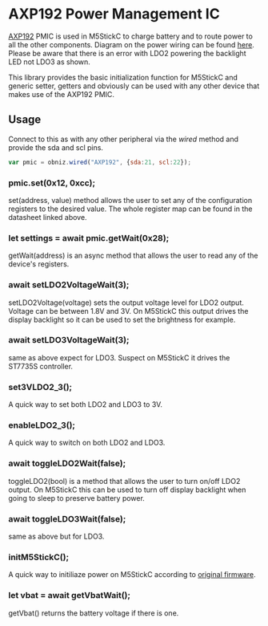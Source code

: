 # AXP192 Power Management IC

[AXP192](https://github.com/m5stack/M5StickC/blob/master/src/AXP192.cpp) PMIC is used in M5StickC to charge battery and to route power to all the other components. Diagram on the power wiring can be found [here](https://docs.m5stack.com/assets/img/product_pics/core/minicore/m5stickc/m5stickc_05.jpg). Please be aware that there is an error with LDO2 powering the backlight LED not LDO3 as shown.

This library provides the basic initialization function for M5StickC and generic setter, getters and obviously can be used with any other device that makes use of the AXP192 PMIC.

## Usage

Connect to this as with any other peripheral via the *wired* method and provide the sda and scl pins.

```javascript
var pmic = obniz.wired("AXP192", {sda:21, scl:22});
```

### pmic.set(0x12, 0xcc);

set(address, value) method allows the user to set any of the configuration registers to the desired value. The whole register map can be found in the datasheet linked above.

### let settings = await pmic.getWait(0x28);

getWait(address) is an async method that allows the user to read any of the device's registers. 

### await setLDO2VoltageWait(3);

setLDO2Voltage(voltage) sets the output voltage level for LDO2 output. Voltage can be between 1.8V and 3V. On M5StickC this output drives the display backlight so it can be used to set the brightness for example.

### await setLDO3VoltageWait(3);

same as above expect for LDO3. Suspect on M5StickC it drives the ST7735S controller.

### set3VLDO2_3();

A quick way to set both LDO2 and LDO3 to 3V.

### enableLDO2_3();

A quick way to switch on both LDO2 and LDO3.

### await toggleLDO2Wait(false);

toggleLDO2(bool) is a method that allows the user to turn on/off LDO2 output. On M5StickC this can be used to turn off display backlight when going to sleep to preserve battery power.

### await toggleLDO3Wait(false);

same as above but for LDO3.

### initM5StickC();

A quick way to initiliaze power on M5StickC according to [original firmware](https://github.com/m5stack/M5StickC/blob/master/src/AXP192.cpp).

### let vbat = await getVbatWait();

getVbat() returns the battery voltage if there is one.

